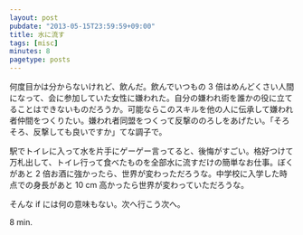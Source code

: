 ```yaml
---
layout: post
pubdate: "2013-05-15T23:59:59+09:00"
title: 水に流す
tags: [misc]
minutes: 8
pagetype: posts
---
```

何度目かは分からないけれど、飲んだ。飲んでいつもの 3 倍はめんどくさい人間になって、会に参加していた女性に嫌われた。自分の嫌われ術を誰かの役に立てることはできないものだろうか。可能ならこのスキルを他の人に伝承して嫌われ者仲間をつくりたい。嫌われ者同盟をつくって反撃ののろしをあげたい。「そろそろ、反撃しても良いですか」てな調子で。

駅でトイレに入って水を片手にゲーゲー言ってると、後悔がすごい。格好つけて万札出して、トイレ行って食べたものを全部水に流すだけの簡単なお仕事。ぼくがあと 2 倍お酒に強かったら、世界が変わっただろうな。中学校に入学した時点での身長があと 10 cm 高かったら世界が変わっていただろうな。

そんな if には何の意味もない。次へ行こう次へ。

8 min.
